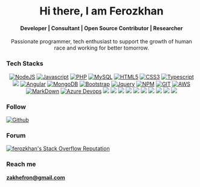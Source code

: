 <h1 align="center">Hi there, I am Ferozkhan</h1>
<h4 align="center"> Developer | Consultant | Open Source Contributor | Researcher </h4>

<p align="center">Passionate programmer, tech enthusiast to support the growth of human race and working for better tomorrow.</p>



### Tech Stacks

<p align="center">
   <a href="#"> <img title="NodeJS" src="https://img.shields.io/badge/Node.js-43853D?style=for-the-badge&logo=node.js&logoColor=white"/></a>
 <a href="#">  <img title="Javascript" src="https://img.shields.io/badge/JavaScript-323330?style=for-the-badge&logo=javascript&logoColor=F7DF1E"/></a>
    <a href="#"> <img title="PHP" src="https://img.shields.io/badge/PHP-777BB4?style=for-the-badge&logo=php&logoColor=white"/></a>
  <a href="#"> <img title="MySQL" src="https://img.shields.io/badge/MySQL-00000F?style=for-the-badge&logo=mysql&logoColor=white"/></a>
  <a href="#"> <img title="HTML5" src="https://img.shields.io/badge/-HTML5-E34F26?logo=html5&logoColor=white&style=for-the-badge"/></a>
  <a href="#"> <img title="CSS3" src="https://img.shields.io/badge/-CSS-1572B6?logo=css3&logoColor=white&style=for-the-badge"/></a>
 <a href="#">  <img title="Typescript" src="https://img.shields.io/badge/-Typescript-3178C6?logo=typescript&logoColor=white&style=for-the-badge"/></a>
<a href="#"><img src="https://img.shields.io/badge/express.js-%23404d59.svg?style=for-the-badge&logo=express&logoColor=%2361DAFB"></a>
   <a href="#">  <img title="Angular" src="https://img.shields.io/badge/Angular-DD0031?style=for-the-badge&logo=angular&logoColor=white"/></a>
     <a href="#">       <img title="MongoDB" src="https://img.shields.io/badge/MongoDB-4EA94B?style=for-the-badge&logo=mongodb&logoColor=white"/></a>
   <a href="#">  <img title="Bootstrap" src="https://img.shields.io/badge/-Bootstrap-7952B3?logo=bootstrap&logoColor=white&style=for-the-badge"/></a>
  <a href="#">   <img title="Jquery" src="https://img.shields.io/badge/-Jquery-0769AD?logo=jquery&logoColor=white&style=for-the-badge"/></a>
  <a href="#">  <img title="NPM" src="https://img.shields.io/badge/-Npm-CB3837?logo=npm&logoColor=white&style=for-the-badge"/></a>
   <a href="#"> <img title="GIT" src="https://img.shields.io/badge/-Git-F05032?logo=git&logoColor=white&style=for-the-badge"/></a>
  <a href="#">  <img title="AWS" src="https://img.shields.io/badge/Amazon_AWS-232F3E?style=for-the-badge&logo=amazon-aws&logoColor=white"/></a>
  <a href="#">      <img title="MarkDown" src="https://img.shields.io/badge/Markdown-000000?style=for-the-badge&logo=markdown&logoColor=white"/></a>
  <a href="#">      <img title="Azure Devops" src="https://img.shields.io/badge/Azure_DevOps-0078D7?style=for-the-badge&logo=azure-devops&logoColor=white"/></a>
  <a href="#"><img src="https://img.shields.io/badge/DOCKER-0db7ed?style=for-the-badge&logo=docker&logoColor=white"></a>
<a href="#"><img src="https://img.shields.io/badge/sequelize-2478bd?style=for-the-badge&logo=sequelize&logoColor=white"></a>
<a href="#"><img src="https://img.shields.io/badge/-Swagger-%23Clojure?style=for-the-badge&logo=swagger&logoColor=white"></a>
<a href="#"><img src="https://img.shields.io/badge/JWT-black?style=for-the-badge&logo=JSON%20web%20tokens"></a>
    <a href="#"><img src="https://img.shields.io/badge/rxjs-%23B7178C.svg?style=for-the-badge&logo=reactivex&logoColor=white"></a>
<a href="#"><img src="https://img.shields.io/badge/nginx-%23009639.svg?style=for-the-badge&logo=nginx&logoColor=white"></a>
<a href="#"><img src="https://img.shields.io/badge/-mocha-%238D6748?style=for-the-badge&logo=mocha&logoColor=white"></a>
<a href="#"><img src="https://img.shields.io/badge/-chai-9e574d?style=for-the-badge&logo=chai&logoColor=white"></a>
<a href="#"><img src="https://img.shields.io/badge/-istanbul-9e574d?style=for-the-badge&logo=istanbuljs&logoColor=white"></a>
<a href="#"><img src="https://img.shields.io/badge/Babel-F9DC3e?style=for-the-badge&logo=babel&logoColor=black"></a>

    

</p>

### Follow 

[![Github](https://img.shields.io/badge/-github-242a2e?logo=github&logoColor=white&style=for-the-badge)](https://github.com/zakhefron)

### Forum
[![ferozkhan's Stack Overflow Reputation](https://img.shields.io/stackexchange/stackoverflow/r/6455274?color=orange&label=reputation&logo=stackoverflow&style=for-the-badge)](https://stackoverflow.com/users/6455274 "ferozkhan's Stack Overflow Reputation")


### Reach me 
**zakhefron@gmail.com**
